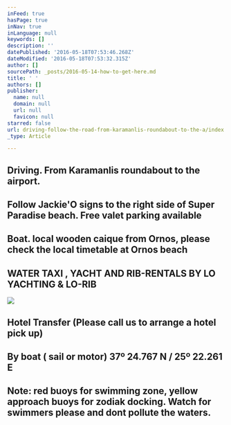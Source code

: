 ```yaml
---
inFeed: true
hasPage: true
inNav: true
inLanguage: null
keywords: []
description: ''
datePublished: '2016-05-18T07:53:46.268Z'
dateModified: '2016-05-18T07:53:32.315Z'
author: []
sourcePath: _posts/2016-05-14-how-to-get-here.md
title: ' '
authors: []
publisher:
  name: null
  domain: null
  url: null
  favicon: null
starred: false
url: driving-follow-the-road-from-karamanlis-roundabout-to-the-a/index.html
_type: Article

---
```

## 

## Driving. From Karamanlis roundabout to the airport.

## Follow Jackie'O signs to the right side of Super Paradise beach. Free valet parking available

## Boat. local wooden caique from Ornos, please check the local timetable at Ornos beach

## WATER TAXI , YACHT AND RIB-RENTALS BY LO YACHTING & LO-RIB
![](https://the-grid-user-content.s3-us-west-2.amazonaws.com/1be94e2b-bf21-4c43-bf08-1a2c5e031021.jpg)

## Hotel Transfer (Please call us to arrange a hotel pick up)

## By boat ( sail or motor) 37º 24.767 N / 25º 22.261 E

## Note: red buoys for swimming zone, yellow approach buoys for zodiak docking. Watch for swimmers please and dont pollute the waters.